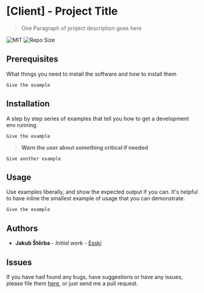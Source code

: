 # [Client] - Project Title

> One Paragraph of project description goes here

![MIT](https://img.shields.io/github/license/Esskimo/RepoTemplate.svg)
![Repo Size](https://img.shields.io/github/repo-size/Esskimo/RepoTemplate.svg)

## Prerequisites

What things you need to install the software and how to install them

```text
Give the example
```

## Installation

A step by step series of examples that tell you how to get a development env running

```text
Give the example
```

> **Warn the user about something critical if needed**

```text
Give another example
```

## Usage

Use examples liberally, and show the expected output if you can. It's helpful to have inline the smallest example of usage that you can demonstrate.

```text
Give the example
```

## Authors

- **Jakub Štěrba** - _Initial work_ - [Esski](https://github.com/Esskimo)

## Issues

If you have had found any bugs, have suggestions or have any issues, please file them [here](https://github.com/Esskimo/NEW_REPO_NAME/issues), or just send me a pull request.
